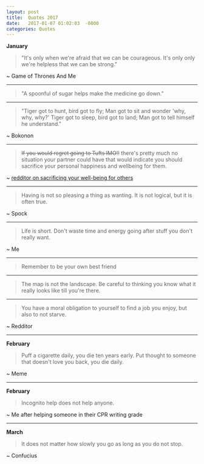 ```yaml
---
layout: post
title:  Quotes 2017
date:   2017-01-07 01:02:03  -0800
categories: Quotes
---
```



**January**


> "It's only when we're afraid that we can be courageous. It's only only we're helpless that we can be strong."

~ Game of Thrones And Me

---
> "A spoonful of sugar helps make the medicine go down."

---
> "Tiger got to hunt, bird got to fly; Man got to sit and wonder 'why, why, why?' Tiger got to sleep, bird got to land; Man got to tell himself he understand."

~ Bokonon

---
> ~~If you would regret going to Tufts IMO!!~~ there's pretty much no situation your partner could have that would indicate you should sacrifice your personal happiness and wellbeing for them. 

~ [redditor on sacrificing your well-being for others](https://www.reddit.com/r/premed/comments/5p629n/tufts_vs_university_of_rochester/dcoosvp/)

---
> Having is not so pleasing a thing as wanting. It is not logical, but it is often true.

~ Spock

---
> Life is short. Don't waste time and energy going after stuff you don't really want.

~ Me

--- 
> Remember to be your own best friend

---
> The map is not the landscape. Be careful to thinking you know what it really looks like till you're there.

---
> You have a moral obligation to yourself to find a job you enjoy, but also to not starve.

~ Redditor

----

**February** 


> Puff a cigarette daily, you die ten years early. 
> Put thought to someone that doesn't love you back, you  die daily.

~ Meme

____ 

**February** 


> Incognito help does not help anyone. 

~ Me after helping someone in their CPR writing grade


____ 

**March** 


> It does not matter how slowly you go as long as you do not stop.

~  Confucius

